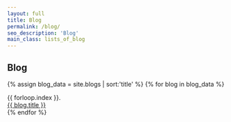 ```yaml
---
layout: full
title: Blog
permalink: /blog/
seo_description: 'Blog'
main_class: lists_of_blog
---
```


<div class="heading_center">
  <h2><i class="fa fa-long-arrow-right" aria-hidden="true"></i> Blog <i class="fa fa-long-arrow-left" aria-hidden="true"></i></h2>
</div>

{% assign blog_data = site.blogs | sort:'title' %}
{% for blog in blog_data %}
  <div class="snippet_lists_container on_blog">
    <div class="snippet_lists_icon">{{ forloop.index }}.</div>
    <div class="snippet_lists_content"><a href="{{ blog.url }}">{{ blog.title }}</a></div>
  </div>
{% endfor %}